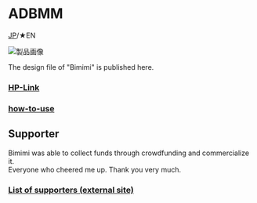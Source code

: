 # ADBMM
[JP](README.md)/★EN

![製品画像]()

The design file of "Bimimi" is published here.

### [HP-Link](http://bit-trade-one.co.jp/) 

### [how-to-use](https://github.com/bit-trade-one/-ADXXXXX-Template/raw/master/Manual)

## Supporter

Bimimi was able to collect funds through crowdfunding and commercialize it.  
Everyone who cheered me up. Thank you very much.
### [List of supporters (external site)](https://camp-fire.jp/projects/623002/backers)
